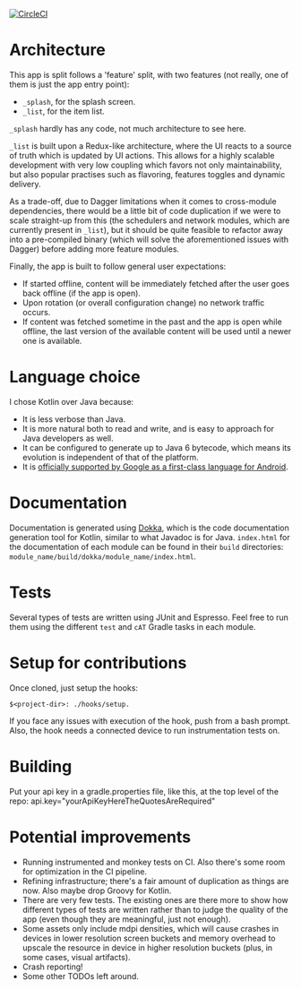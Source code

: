 [![CircleCI](https://circleci.com/gh/stoyicker/ivv.svg?style=svg&circle-token=a93f0b6033d7f45400ccdc85011af61352da6521)](https://circleci.com/gh/stoyicker/ivv)

# Architecture
This app is split follows a 'feature' split, with two features (not really, one of them is just the
app entry point):
* `_splash`, for the splash screen.
* `_list`, for the item list.

`_splash` hardly has any code, not much architecture to see here.

`_list` is built upon a Redux-like architecture, where the UI reacts to a source
of truth which is updated by UI actions. This allows for a highly scalable development with very low
coupling which favors not only maintainability, but also popular practises such as flavoring, 
features toggles and dynamic delivery.

As a trade-off, due to Dagger limitations when it comes to cross-module dependencies, there would be
a little bit of code duplication if we were to scale straight-up from this (the schedulers and 
network modules, which are currently present in `_list`), but it should be quite feasible to 
refactor away into a pre-compiled binary (which will solve the aforementioned issues with Dagger) 
before adding more feature modules.

Finally, the app is built to follow general user expectations: 
* If started offline, content will be immediately fetched after the user goes back offline (if 
the app is open).
* Upon rotation (or overall configuration change) no network traffic occurs.
* If content was fetched sometime in the past and the app is open while offline, the last version of
the available content will be used until a newer one is available.

# Language choice
I chose Kotlin over Java because:
* It is less verbose than Java.
* It is more natural both to read and write, and is easy to approach for Java developers as well.
* It can be configured to generate up to Java 6 bytecode, which means its evolution is independent of that of the platform.
* It is [officially supported by Google as a first-class language for Android](https://blog.jetbrains.com/kotlin/2017/05/kotlin-on-android-now-official/).

# Documentation
Documentation is generated using [Dokka](https://github.com/Kotlin/dokka), which is the
code documentation generation tool for Kotlin, similar to what Javadoc is for Java.
`index.html` for the documentation of each module can be found in their `build` directories:
 `module_name/build/dokka/module_name/index.html`.

# Tests
Several types of tests are written using JUnit and Espresso. Feel free to run them using the 
different `test` and `cAT` Gradle tasks in each module.

# Setup for contributions
Once cloned, just setup the hooks:
```shell
$<project-dir>: ./hooks/setup.
```
If you face any issues with execution of the hook, push from a bash prompt. Also, the hook needs a 
connected device to run instrumentation tests on.

# Building
Put your api key in a gradle.properties file, like this, at the top level of the repo:
api.key="yourApiKeyHereTheQuotesAreRequired"

# Potential improvements
* Running instrumented and monkey tests on CI. Also there's some room for optimization in the CI 
pipeline.
* Refining infrastructure; there's a fair amount of duplication as things are now. Also maybe drop 
Groovy for Kotlin.
* There are very few tests. The existing ones are there more to show how different types of tests 
are written rather than to judge the quality of the app (even though they are meaningful, just not
enough).
* Some assets only include mdpi densities, which will cause crashes in devices in lower resolution 
screen buckets and memory overhead to upscale the resource in device in higher resolution buckets 
(plus, in some cases, visual artifacts).
* Crash reporting!
* Some other TODOs left around.
